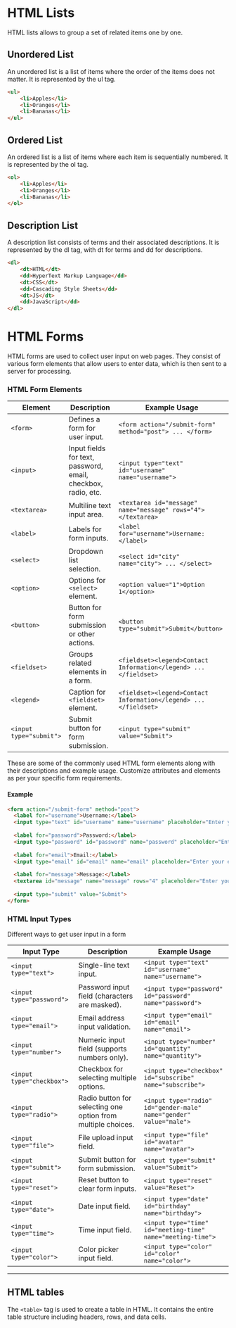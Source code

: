 # HTML Lists
HTML lists allows to group a set of related items one by one.

## Unordered List

An unordered list is a list of items where the order of the items does not matter. It is represented by the ul tag.

```html
<ul>
    <li>Apples</li>
    <li>Oranges</li>
    <li>Bananas</li>
</ul>
```
## Ordered List

An ordered list is a list of items where each item is sequentially numbered. It is represented by the ol tag.

```html
<ol>
    <li>Apples</li>
    <li>Oranges</li>
    <li>Bananas</li>
</ol>
```

## Description List
A description list consists of terms and their associated descriptions. It is represented by the dl tag, with dt for terms and dd for descriptions.

```html
<dl>
    <dt>HTML</dt>
    <dd>HyperText Markup Language</dd>
    <dt>CSS</dt>
    <dd>Cascading Style Sheets</dd>
    <dt>JS</dt>
    <dd>JavaScript</dd>
</dl>
```

# HTML Forms

HTML forms are used to collect user input on web pages. They consist of various form elements that allow users to enter data, which is then sent to a server for processing.

### HTML Form Elements

| Element       | Description                                                   | Example Usage                                          |
|---------------|---------------------------------------------------------------|--------------------------------------------------------|
| `<form>`      | Defines a form for user input.                                 | `<form action="/submit-form" method="post"> ... </form>` |
| `<input>`     | Input fields for text, password, email, checkbox, radio, etc. | `<input type="text" id="username" name="username">`     |
| `<textarea>`  | Multiline text input area.                                     | `<textarea id="message" name="message" rows="4"></textarea>` |
| `<label>`     | Labels for form inputs.                                        | `<label for="username">Username:</label>`               |
| `<select>`    | Dropdown list selection.                                       | `<select id="city" name="city"> ... </select>`          |
| `<option>`    | Options for `<select>` element.                                | `<option value="1">Option 1</option>`                   |
| `<button>`    | Button for form submission or other actions.                    | `<button type="submit">Submit</button>`                 |
| `<fieldset>`  | Groups related elements in a form.                              | `<fieldset><legend>Contact Information</legend> ... </fieldset>` |
| `<legend>`    | Caption for `<fieldset>` element.                              | `<fieldset><legend>Contact Information</legend> ... </fieldset>` |
| `<input type="submit">` | Submit button for form submission.                        | `<input type="submit" value="Submit">`                   |

These are some of the commonly used HTML form elements along with their descriptions and example usage. Customize attributes and elements as per your specific form requirements.


#### Example

```html
<form action="/submit-form" method="post">
  <label for="username">Username:</label>
  <input type="text" id="username" name="username" placeholder="Enter your username" required>
  
  <label for="password">Password:</label>
  <input type="password" id="password" name="password" placeholder="Enter your password" required>
  
  <label for="email">Email:</label>
  <input type="email" id="email" name="email" placeholder="Enter your email" required>
  
  <label for="message">Message:</label>
  <textarea id="message" name="message" rows="4" placeholder="Enter your message"></textarea>
  
  <input type="submit" value="Submit">
</form>
```

### HTML Input Types
Different ways to get user input in a form

| Input Type     | Description                                                   | Example Usage                                          |
|----------------|---------------------------------------------------------------|--------------------------------------------------------|
| `<input type="text">`   | Single-line text input.                                        | `<input type="text" id="username" name="username">`     |
| `<input type="password">`   | Password input field (characters are masked).                  | `<input type="password" id="password" name="password">` |
| `<input type="email">`  | Email address input validation.                                | `<input type="email" id="email" name="email">`          |
| `<input type="number">` | Numeric input field (supports numbers only).                   | `<input type="number" id="quantity" name="quantity">`   |
| `<input type="checkbox">` | Checkbox for selecting multiple options.                       | `<input type="checkbox" id="subscribe" name="subscribe">`|
| `<input type="radio">`    | Radio button for selecting one option from multiple choices.   | `<input type="radio" id="gender-male" name="gender" value="male">` |
| `<input type="file">`     | File upload input field.                                       | `<input type="file" id="avatar" name="avatar">`         |
| `<input type="submit">`   | Submit button for form submission.                             | `<input type="submit" value="Submit">`                  |
| `<input type="reset">`    | Reset button to clear form inputs.                             | `<input type="reset" value="Reset">`                    |
| `<input type="date">`     | Date input field.                                              | `<input type="date" id="birthday" name="birthday">`     |
| `<input type="time">`     | Time input field.                                              | `<input type="time" id="meeting-time" name="meeting-time">` |
| `<input type="color">`    | Color picker input field.                                      | `<input type="color" id="color" name="color">`          |


---

## HTML tables

The `<table>` tag is used to create a table in HTML. It contains the entire table structure including headers, rows, and data cells.




